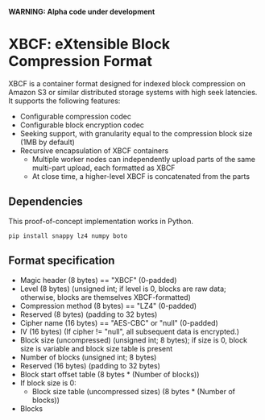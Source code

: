 **WARNING: Alpha code under development**

# XBCF: eXtensible Block Compression Format

XBCF is a container format designed for indexed block compression on Amazon S3 or similar distributed storage systems with high seek latencies. It supports the following features:
* Configurable compression codec
* Configurable block encryption codec
* Seeking support, with granularity equal to the compression block size (1MB by default)
* Recursive encapsulation of XBCF containers
  * Multiple worker nodes can independently upload parts of the same multi-part upload, each formatted as XBCF
  * At close time, a higher-level XBCF is concatenated from the parts

## Dependencies
This proof-of-concept implementation works in Python.
```
pip install snappy lz4 numpy boto
```

## Format specification
* Magic header (8 bytes) == "XBCF" (0-padded)
* Level (8 bytes) (unsigned int; if level is 0, blocks are raw data; otherwise, blocks are themselves XBCF-formatted)
* Compression method (8 bytes) == "LZ4" (0-padded)
* Reserved (8 bytes) (padding to 32 bytes)
* Cipher name (16 bytes) == "AES-CBC" or "null" (0-padded)
* IV (16 bytes)
(If cipher != "null", all subsequent data is encrypted.)
* Block size (uncompressed) (unsigned int; 8 bytes); if size is 0, block size is variable and block size table is present
* Number of blocks (unsigned int; 8 bytes)
* Reserved (16 bytes) (padding to 32 bytes)
* Block start offset table (8 bytes * (Number of blocks))
* If block size is 0:
  * Block size table (uncompressed sizes) (8 bytes * (Number of blocks))
* Blocks
